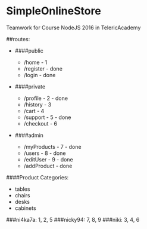 # SimpleOnlineStoreTeamwork for Course NodeJS 2016 in TelericAcademy##routes:   * ####public	* /home - 1	* /register - done	* /login - done* ####private	* /profile - 2 - done	* /history - 3	* /cart - 4	* /support - 5 - done	* /checkout - 6* ####admin	* /myProducts - 7 - done	* /users - 8 - done	* /editUser - 9 - done	* /addProduct - done####Product Categories:  * tables* chairs* desks* cabinets###ni4ka7a: 1, 2, 5###nicky94: 7, 8, 9###niki: 3, 4, 6